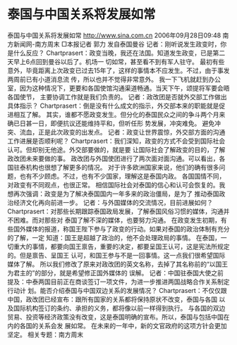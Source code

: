 # 泰国与中国关系将发展如常

泰国与中国关系将发展如常
http://www.sina.com.cn 2006年09月28日09:48 南方新闻网-南方周末
□本报记者 郭力 发自泰国曼谷
记者：刚听说发生政变时，你是什么反应？
Chartprasert：政变当晚，我还在法国。知道发生政变，已是第二天早上6点回到曼谷以后了。机场一 切如常，甚至看不到有军人驻守。
最初有些意外，毕竟距离上次政变已过去15年了，这样的事情本不应发生。不过，由于事发两周前已有小道消息流 传，所以也并不觉得非常意外。
我一下飞机就赶到办公室，因为这种情况下，更要和各国使馆沟通渠道畅通。当天下午，颂提将军要会晤各国使节， 主要协调工作就是我们负责的。
记者：政改团是否就外交部工作做出具体指示？
Chartprasert：倒是没有什么成文的指示，外交部本来的职能就是促进相互了解。
其实，谁都不愿政变发生。但分化的泰国民众之间的争斗两个月来确已日甚一日，即便抗议还能维持平和，但听任形 势发展，冲突难免。
避免冲突、流血，正是此次政变的出发点。
记者：政变让世界震惊，外交部方面的沟通工作进展是否顺利呢？
Chartprasert：我们深知，政变的方式不会受到国际社会认可。但却别无他途。外交部要做的，就是要 让国际社会了解政变的目的，了解政改团未来要做的事。
政改团与外国使团进行了两次面对面沟通。可以看出，各国驻泰机构也很想了解更多的情况。
对于许多欧洲国家来说，他们的确有很多问题，也有不少顾虑。不过，也有不少国家，理解这是泰国内政。
各国国情不同，对政变有不同观点，也很正常。
相信国际社会对泰国的信心和认可会恢复的。我想再次强调：政变是为了解决泰国国内一年多来的政治僵局，是为了 推动泰国政治经济文化再向前进一步。
记者：与外国媒体的交流情况，目前进展如何？
Chartprasert：对那些长期跟踪泰国政局发展，了解泰国风俗习惯的媒体，沟通并不困难。而对那些对 泰国了解不深的媒体，也要努力沟通。
在政变发生初期，有些国外媒体的报道，称国王陛下参与了政变的行动。如果对泰国的政治体制有充分的了解，一定 知道：国王是超越了政治的，他不会处理政局的事情。
在泰国，一切重大的事情，都要向国王禀告，重要的决定，都要呈国王认可，这是宪法所规定的。但是禀告、呈国王 认可，和国王参与不是一回事情。这一点我们很希望国际媒体了解。
所以我们修改了原来对政改团的英文名称，去掉了其名称前的“以国王为君主的”的部分，就是希望修正国外媒体的 误解。
记者：中国驻泰国大使之前提及：中泰两国目前正在商谈签订一项文件，为进一步推进两国战略合作关系制定行动计 划。能否介绍泰国与中国双边关系的发展情况？
Chartprasert：不仅仅跟中国，政改团已经宣布：跟所有国家的关系都将保持原状不改变，泰国与各国 以及国际机构签订的条约、承担的义务，都将像以前一样得到执行。
与各国的双边贸易、投资等经济政策没有改变，这是泰国明确的宣布。所以，泰国与包括中国在内的各国的关系会发 展如常。
在未来的一年中，新的文官政府的这项方针会更加坚定。
相关专题：南方周末 

